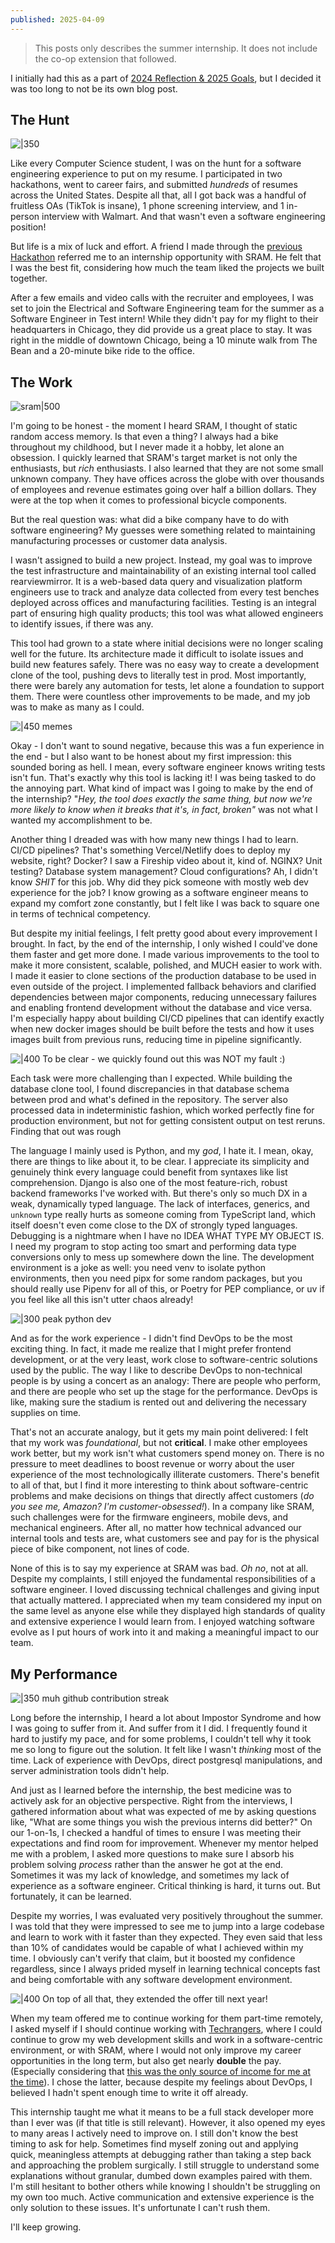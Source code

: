 ```yaml
---
published: 2025-04-09
---
```


> This posts only describes the summer internship. It does not include the co-op extension that followed.

I initially had this as a part of [2024 Reflection & 2025 Goals](2024%20Reflection%20&%202025%20Goals.md), but I decided it was too long to not be its own blog post.

## The Hunt

![|350](../../src/assets/blogs/internship-rejections.png)

Like every Computer Science student, I was on the hunt for a software engineering experience to put on my resume. I participated in two hackathons, went to career fairs, and submitted _hundreds_ of resumes across the United States. Despite all that, all I got back was a handful of fruitless OAs (TikTok is insane), 1 phone screening interview, and 1 in-person interview with Walmart. And that wasn't even a software engineering position!

But life is a mix of luck and effort. A friend I made through the [previous Hackathon](2023%20Reflection%20&%202024%20Goals.md#Hackathons) referred me to an internship opportunity with SRAM. He felt that I was the best fit, considering how much the team liked the projects we built together.

After a few emails and video calls with the recruiter and employees, I was set to join the Electrical and Software Engineering team for the summer as a Software Engineer in Test intern! While they didn't pay for my flight to their headquarters in Chicago, they did provide us a great place to stay. It was right in the middle of downtown Chicago, being a 10 minute walk from The Bean and a 20-minute bike ride to the office.

## The Work

![sram|500](../../src/assets/blogs/sram.png)

I'm going to be honest - the moment I heard SRAM, I thought of static random access memory. Is that even a thing? I always had a bike throughout my childhood, but I never made it a hobby, let alone an obsession. I quickly learned that SRAM's target market is not only the enthusiasts, but _rich_ enthusiasts. I also learned that they are not some small unknown company. They have offices across the globe with over thousands of employees and revenue estimates going over half a billion dollars. They were at the top when it comes to professional bicycle components.

But the real question was: what did a bike company have to do with software engineering? My guesses were something related to maintaining manufacturing processes or customer data analysis.

I wasn't assigned to build a new project. Instead, my goal was to improve the test infrastructure and maintainability of an existing internal tool called rearviewmirror. It is a web-based data query and visualization platform engineers use to track and analyze data collected from every test benches deployed across offices and manufacturing facilities. Testing is an integral part of ensuring high quality products; this tool was what allowed engineers to identify issues, if there was any.

This tool had grown to a state where initial decisions were no longer scaling well for the future. Its architecture made it difficult to isolate issues and build new features safely. There was no easy way to create a development clone of the tool, pushing devs to literally test in prod. Most importantly, there were barely any automation for tests, let alone a foundation to support them. There were countless other improvements to be made, and my job was to make as many as I could.

![|450](../../src/assets/blogs/looks-inside-meme.png)
memes

Okay - I don't want to sound negative, because this was a fun experience in the end - but I also want to be honest about my first impression: this sounded boring as hell. I mean, every software engineer knows writing tests isn't fun. That's exactly why this tool is lacking it! I was being tasked to do the annoying part. What kind of impact was I going to make by the end of the internship? "_Hey, the tool does exactly the same thing, but now we're more likely to know when it breaks that it's, in fact, broken"_ was not what I wanted my accomplishment to be.

Another thing I dreaded was with how many new things I had to learn. CI/CD pipelines? That's something Vercel/Netlify does to deploy my website, right? Docker? I saw a Fireship video about it, kind of. NGINX? Unit testing? Database system management? Cloud configurations? Ah, I didn't know _SHIT_ for this job. Why did they pick someone with mostly web dev experience for the job? I know growing as a software engineer means to expand my comfort zone constantly, but I felt like I was back to square one in terms of technical competency.

But despite my initial feelings, I felt pretty good about every improvement I brought. In fact, by the end of the internship, I only wished I could've done them faster and get more done. I made various improvements to the tool to make it more consistent, scalable, polished, and MUCH easier to work with. I made it easier to clone sections of the production database to be used in even outside of the project. I implemented fallback behaviors and clarified dependencies between major components, reducing unnecessary failures and enabling frontend development without the database and vice versa. I'm especially happy about building CI/CD pipelines that can identify exactly when new docker images should be built before the tests and how it uses images built from previous runs, reducing time in pipeline significantly.

![|400](../../src/assets/blogs/break-prod.png)
To be clear - we quickly found out this was NOT my fault :)

Each task were more challenging than I expected. While building the database clone tool, I found discrepancies in that database schema between prod and what's defined in the repository. The server also processed data in indeterministic fashion, which worked perfectly fine for production environment, but not for getting consistent output on test reruns. Finding that out was rough

The language I mainly used is Python, and my _god_, I hate it. I mean, okay, there are things to like about it, to be clear. I appreciate its simplicity and genuinely think every language could benefit from syntaxes like list comprehension. Django is also one of the most feature-rich, robust backend frameworks I've worked with. But there's only so much DX in a weak, dynamically typed language. The lack of interfaces, generics, and `unknown` type really hurts as someone coming from TypeScript land, which itself doesn't even come close to the DX of strongly typed languages. Debugging is a nightmare when I have no IDEA WHAT TYPE MY OBJECT IS. I need my program to stop acting too smart and performing data type conversions only to mess up somewhere down the line. The development environment is a joke as well: you need venv to isolate python environments, then you need pipx for some random packages, but you should really use Pipenv for all of this, or Poetry for PEP compliance, or uv if you feel like all this isn't utter chaos already!

![|300](../../src/assets/blogs/python-god.png)
peak python dev

And as for the work experience - I didn't find DevOps to be the most exciting thing. In fact, it made me realize that I might prefer frontend development, or at the very least, work close to software-centric solutions used by the public. The way I like to describe DevOps to non-technical people is by using a concert as an analogy: There are people who perform, and there are people who set up the stage for the performance. DevOps is like, making sure the stadium is rented out and delivering the necessary supplies on time.

That's not an accurate analogy, but it gets my main point delivered: I felt that my work was _foundational_, but not **critical**. I make other employees work better, but my work isn't what customers spend money on. There is no pressure to meet deadlines to boost revenue or worry about the user experience of the most technologically illiterate customers. There's benefit to all of that, but I find it more interesting to think about software-centric problems and make decisions on things that directly affect customers (_do you see me, Amazon? I'm customer-obsessed!_). In a company like SRAM, such challenges were for the firmware engineers, mobile devs, and mechanical engineers. After all, no matter how technical advanced our internal tools and tests are, what customers see and pay for is the physical piece of bike component, not lines of code.

None of this is to say my experience at SRAM was bad. _Oh no_, not at all. Despite my complaints, I still enjoyed the fundamental responsibilities of a software engineer. I loved discussing technical challenges and giving input that actually mattered. I appreciated when my team considered my input on the same level as anyone else while they displayed high standards of quality and extensive experience I would learn from. I enjoyed watching software evolve as I put hours of work into it and making a meaningful impact to our team.

## My Performance

![|350](../../src/assets/blogs/gitlab-github-enemy.png)
muh github contribution streak

Long before the internship, I heard a lot about Impostor Syndrome and how I was going to suffer from it. And suffer from it I did. I frequently found it hard to justify my pace, and for some problems, I couldn't tell why it took me so long to figure out the solution. It felt like I wasn't _thinking_ most of the time. Lack of experience with DevOps, direct postgresql manipulations, and server administration tools didn't help.

And just as I learned before the internship, the best medicine was to actively ask for an objective perspective. Right from the interviews, I gathered information about what was expected of me by asking questions like, "What are some things you wish the previous interns did better?" On our 1-on-1s, I checked a handful of times to ensure I was meeting their expectations and find room for improvement. Whenever my mentor helped me with a problem, I asked more questions to make sure I absorb his problem solving _process_ rather than the answer he got at the end. Sometimes it was my lack of knowledge, and sometimes my lack of experience as a software engineer. Critical thinking is hard, it turns out. But fortunately, it can be learned.

Despite my worries, I was evaluated very positively throughout the summer. I was told that they were impressed to see me to jump into a large codebase and learn to work with it faster than they expected. They even said that less than 10% of candidates would be capable of what I achieved within my time. I obviously can't verify that claim, but it boosted my confidence regardless, since I always prided myself in learning technical concepts fast and being comfortable with any software development environment.

![|400](../../src/assets/blogs/internship-extension.png)
On top of all that, they extended the offer till next year!

When my team offered me to continue working for them part-time remotely, I asked myself if I should continue working with [Techrangers](2024%20Reflection%20&%202025%20Goals.md#My%20Very%20First%20Software%20Development%20Job), where I could continue to grow my web development skills and work in a software-centric environment, or with SRAM, where I would not only improve my career opportunities in the long term, but also get nearly **double** the pay. (Especially considering that [this was the only source of income for me at the time](2023%20Reflection%20&%202024%20Goals.md#Unexpected%20loss)). I chose the latter, because despite my feelings about DevOps, I believed I hadn't spent enough time to write it off already.

This internship taught me what it means to be a full stack developer more than I ever was (if that title is still relevant). However, it also opened my eyes to many areas I actively need to improve on. I still don't know the best timing to ask for help. Sometimes find myself zoning out and applying quick, meaningless attempts at debugging rather than taking a step back and approaching the problem surgically. I still struggle to understand some explanations without granular, dumbed down examples paired with them. I'm still hesitant to bother others while knowing I shouldn't be struggling on my own too much. Active communication and extensive experience is the only solution to these issues. It's unfortunate I can't rush them.

I'll keep growing.
